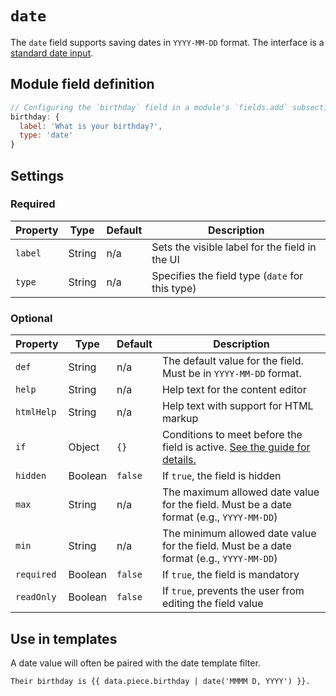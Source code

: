 # `date`

The `date` field supports saving dates in `YYYY-MM-DD` format. The interface is a [standard date input](https://developer.mozilla.org/en-US/docs/Web/HTML/Element/input/date).

## Module field definition

```javascript
// Configuring the `birthday` field in a module's `fields.add` subsection:
birthday: {
  label: 'What is your birthday?',
  type: 'date'
}
```

## Settings

### Required

|  Property | Type   | Default | Description |
|-----------|-----------|-----------|-----------|
|`label` | String | n/a | Sets the visible label for the field in the UI |
|`type` | String | n/a | Specifies the field type (`date` for this type) |

### Optional

|  Property | Type   | Default | Description |
|-----------|-----------|-----------|-----------|
|`def` | String | n/a | The default value for the field. Must be in `YYYY-MM-DD` format. |
|`help` | String | n/a | Help text for the content editor |
|`htmlHelp` | String | n/a | Help text with support for HTML markup |
|`if` | Object | `{}` | Conditions to meet before the field is active. [See the guide for details.](/guide/conditional-fields) |
|`hidden` | Boolean | `false` | If `true`, the field is hidden |
|`max` | String | n/a | The maximum allowed date value for the field. Must be a date format (e.g., `YYYY-MM-DD`) |
|`min` | String | n/a | The minimum allowed date value for the field. Must be a date format (e.g., `YYYY-MM-DD`) |
|`required` | Boolean | `false` | If `true`, the field is mandatory |
|`readOnly` | Boolean | `false` | If `true`, prevents the user from editing the field value |

<!-- TODO: The following settings are likely to return, but are not yet implemented. -->
<!-- |contextual | Boolean | false | If `true`, it will prevent the field from appearing in the editor modal | -->

## Use in templates

<!-- TODO: Link to the date filter documentation -->
A date value will often be paired with the date template filter.

```django
Their birthday is {{ data.piece.birthday | date('MMMM D, YYYY') }}.
```

